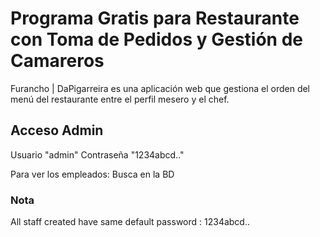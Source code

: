 # Programa Gratis para Restaurante con Toma de Pedidos y Gestión de Camareros

Furancho | DaPigarreira es una aplicación web que gestiona el orden del menú del restaurante entre el perfil mesero y el chef.

## Acceso Admin
Usuario "admin"
Contraseña "1234abcd.."

Para ver los empleados:
Busca en la BD

### Nota
All staff created have same default password : 1234abcd..

